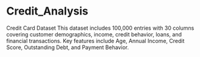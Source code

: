 # Credit_Analysis
Credit Card Dataset  This dataset includes 100,000 entries with 30 columns covering customer demographics, income, credit behavior, loans, and financial transactions. Key features include Age, Annual Income, Credit Score, Outstanding Debt, and Payment Behavior.
